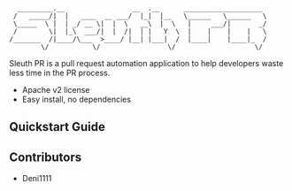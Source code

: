 ```
  _________.__                 __  .__      ____________________ 
 /   _____/|  |   ____  __ ___/  |_|  |__   \______   \______   \
 \_____  \ |  | _/ __ \|  |  \   __\  |  \   |     ___/|       _/
 /        \|  |_\  ___/|  |  /|  | |   Y  \  |    |    |    |   \
/_______  /|____/\___  >____/ |__| |___|  /  |____|    |____|_  /
        \/           \/                 \/                    \/ 
```

Sleuth PR is a pull request automation application to help developers waste less time in the PR process.

- Apache v2 license
- Easy install, no dependencies


Quickstart Guide
----------------

Contributors
------------

- Deni1111
